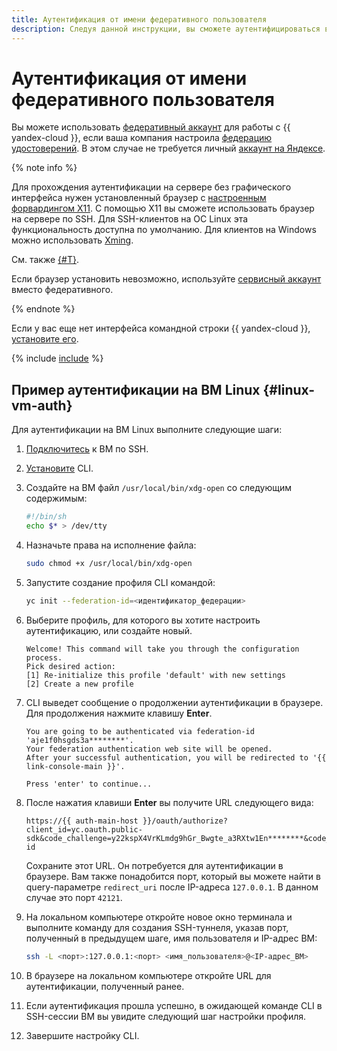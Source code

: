 ```yaml
---
title: Аутентификация от имени федеративного пользователя
description: Следуя данной инструкции, вы сможете аутентифицироваться в CLI от имени федеративного пользователя.
---
```


# Аутентификация от имени федеративного пользователя

Вы можете использовать [федеративный аккаунт](../../../iam/concepts/users/accounts.md#saml-federation) для работы с {{ yandex-cloud }}, если ваша компания настроила [федерацию удостоверений](../../../iam/concepts/federations.md). В этом случае не требуется личный [аккаунт на Яндексе](../../../iam/concepts/users/accounts.md#passport).

{% note info %}

Для прохождения аутентификации на сервере без графического интерфейса нужен установленный браузер с [настроенным форвардингом X11](https://docs.ssh.com/manuals/client-user/53/tunnel-x11.html). С помощью X11 вы сможете использовать браузер на сервере по SSH. Для SSH-клиентов на ОС Linux эта функциональность доступна по умолчанию. Для клиентов на Windows можно использовать [Xming](https://sourceforge.net/projects/xming/).

См. также [{#T}](#linux-vm-auth).

Если браузер установить невозможно, используйте [сервисный аккаунт](../../../iam/concepts/users/service-accounts.md) вместо федеративного.

{% endnote %}

Если у вас еще нет интерфейса командной строки {{ yandex-cloud }}, [установите его](../install-cli.md).


{% include [include](../../../_includes/cli/auth-federated-user.md) %}

## Пример аутентификации на ВМ Linux {#linux-vm-auth}

Для аутентификации на ВМ Linux выполните следующие шаги:

1. [Подключитесь](../../../compute/operations/vm-connect/ssh.md) к ВМ по SSH.
1. [Установите](../install-cli.md) CLI.

1. Создайте на ВМ файл `/usr/local/bin/xdg-open` со следующим содержимым:

    ```bash
    #!/bin/sh
    echo $* > /dev/tty
    ```

1. Назначьте права на исполнение файла:

    ```bash
    sudo chmod +x /usr/local/bin/xdg-open
    ```

1. Запустите создание профиля CLI командой:

    ```bash
    yc init --federation-id=<идентификатор_федерации>
    ```

1. Выберите профиль, для которого вы хотите настроить аутентификацию, или создайте новый.

   ```text
   Welcome! This command will take you through the configuration process.
   Pick desired action:
   [1] Re-initialize this profile 'default' with new settings
   [2] Create a new profile
   ```

1. CLI выведет сообщение о продолжении аутентификации в браузере. Для продолжения нажмите клавишу **Enter**.

   ```text
   You are going to be authenticated via federation-id 'aje1f0hsgds3a********'.
   Your federation authentication web site will be opened.
   After your successful authentication, you will be redirected to '{{ link-console-main }}'.

   Press 'enter' to continue...
   ```

1. После нажатия клавиши **Enter** вы получите URL следующего вида:

    ```text
    https://{{ auth-main-host }}/oauth/authorize?client_id=yc.oauth.public-sdk&code_challenge=y22kspX4VrKLmdg9hGr_Bwgte_a3RXtw1En********&code_challenge_method=S256&redirect_uri=http%3A%2F%2F127.0.0.1%3A42121%2Fauth%2Fcallback&response_type=code&scope=openid&state=aExf0z********&yc_federation_hint=federation-id
    ```

    Сохраните этот URL. Он потребуется для аутентификации в браузере. Вам также понадобится порт, который вы можете найти в query-параметре `redirect_uri` после IP-адреса `127.0.0.1`. В данном случае это порт `42121`.

1. На локальном компьютере откройте новое окно терминала и выполните команду для создания SSH-туннеля, указав порт, полученный в предыдущем шаге, имя пользователя и IP-адрес ВМ:

    ```bash
    ssh -L <порт>:127.0.0.1:<порт> <имя_пользователя>@<IP-адрес_ВМ>
    ```

1. В браузере на локальном компьютере откройте URL для аутентификации, полученный ранее.

1. Если аутентификация прошла успешно, в ожидающей команде CLI в SSH-сессии ВМ вы увидите следующий шаг настройки профиля. 
1. Завершите настройку CLI.
